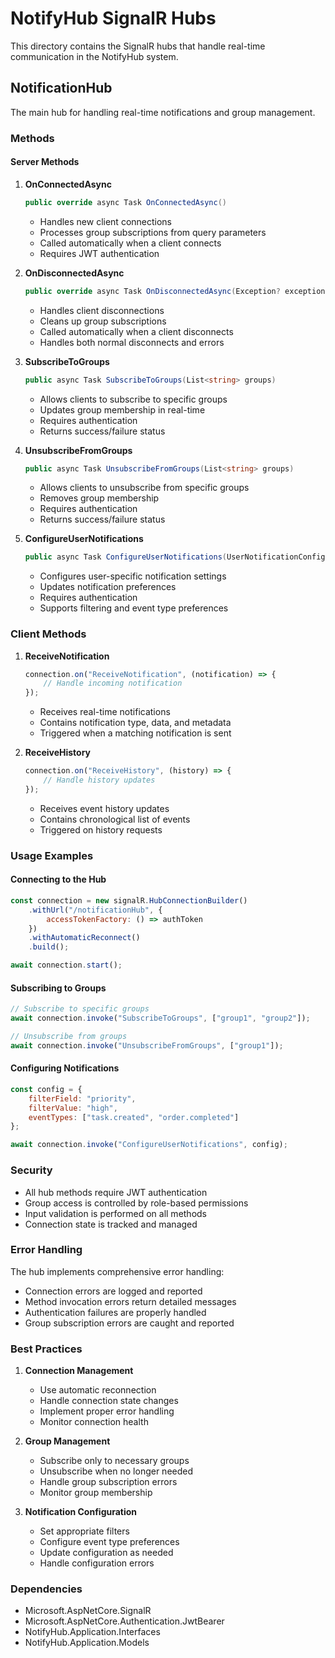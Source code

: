 # NotifyHub SignalR Hubs

This directory contains the SignalR hubs that handle real-time communication in the NotifyHub system.

## NotificationHub

The main hub for handling real-time notifications and group management.

### Methods

#### Server Methods

1. **OnConnectedAsync**
   ```csharp
   public override async Task OnConnectedAsync()
   ```
   - Handles new client connections
   - Processes group subscriptions from query parameters
   - Called automatically when a client connects
   - Requires JWT authentication

2. **OnDisconnectedAsync**
   ```csharp
   public override async Task OnDisconnectedAsync(Exception? exception)
   ```
   - Handles client disconnections
   - Cleans up group subscriptions
   - Called automatically when a client disconnects
   - Handles both normal disconnects and errors

3. **SubscribeToGroups**
   ```csharp
   public async Task SubscribeToGroups(List<string> groups)
   ```
   - Allows clients to subscribe to specific groups
   - Updates group membership in real-time
   - Requires authentication
   - Returns success/failure status

4. **UnsubscribeFromGroups**
   ```csharp
   public async Task UnsubscribeFromGroups(List<string> groups)
   ```
   - Allows clients to unsubscribe from specific groups
   - Removes group membership
   - Requires authentication
   - Returns success/failure status

5. **ConfigureUserNotifications**
   ```csharp
   public async Task ConfigureUserNotifications(UserNotificationConfig config)
   ```
   - Configures user-specific notification settings
   - Updates notification preferences
   - Requires authentication
   - Supports filtering and event type preferences

### Client Methods

1. **ReceiveNotification**
   ```javascript
   connection.on("ReceiveNotification", (notification) => {
       // Handle incoming notification
   });
   ```
   - Receives real-time notifications
   - Contains notification type, data, and metadata
   - Triggered when a matching notification is sent

2. **ReceiveHistory**
   ```javascript
   connection.on("ReceiveHistory", (history) => {
       // Handle history updates
   });
   ```
   - Receives event history updates
   - Contains chronological list of events
   - Triggered on history requests

### Usage Examples

#### Connecting to the Hub
```javascript
const connection = new signalR.HubConnectionBuilder()
    .withUrl("/notificationHub", {
        accessTokenFactory: () => authToken
    })
    .withAutomaticReconnect()
    .build();

await connection.start();
```

#### Subscribing to Groups
```javascript
// Subscribe to specific groups
await connection.invoke("SubscribeToGroups", ["group1", "group2"]);

// Unsubscribe from groups
await connection.invoke("UnsubscribeFromGroups", ["group1"]);
```

#### Configuring Notifications
```javascript
const config = {
    filterField: "priority",
    filterValue: "high",
    eventTypes: ["task.created", "order.completed"]
};

await connection.invoke("ConfigureUserNotifications", config);
```

### Security

- All hub methods require JWT authentication
- Group access is controlled by role-based permissions
- Input validation is performed on all methods
- Connection state is tracked and managed

### Error Handling

The hub implements comprehensive error handling:
- Connection errors are logged and reported
- Method invocation errors return detailed messages
- Authentication failures are properly handled
- Group subscription errors are caught and reported

### Best Practices

1. **Connection Management**
   - Use automatic reconnection
   - Handle connection state changes
   - Implement proper error handling
   - Monitor connection health

2. **Group Management**
   - Subscribe only to necessary groups
   - Unsubscribe when no longer needed
   - Handle group subscription errors
   - Monitor group membership

3. **Notification Configuration**
   - Set appropriate filters
   - Configure event type preferences
   - Update configuration as needed
   - Handle configuration errors

### Dependencies

- Microsoft.AspNetCore.SignalR
- Microsoft.AspNetCore.Authentication.JwtBearer
- NotifyHub.Application.Interfaces
- NotifyHub.Application.Models 